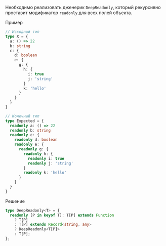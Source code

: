 Необходимо реализовать дженерик `DeepReadonly`, который рекурсивно проставит модификатор `readonly` для всех полей объекта.

Пример

```ts
// Исходный тип
type X = {
  a: () => 22
  b: string
  c: {
    d: boolean
    e: {
      g: {
        h: {
          i: true
          j: 'string'
        }
        k: 'hello'
      }
    }
  }
}

// Конечный тип
type Expected = {
  readonly a: () => 22
  readonly b: string
  readonly c: {
    readonly d: boolean
    readonly e: {
      readonly g: {
        readonly h: {
          readonly i: true
          readonly j: 'string'
        }
        readonly k: 'hello'
      }
    }
  }
}
```

Решение

```ts
type DeepReadonly<T> = {
  readonly [P in keyof T]: T[P] extends Function
    ? T[P]
    : T[P] extends Record<string, any>
    ? DeepReadonly<T[P]>
    : T[P];
};
```
